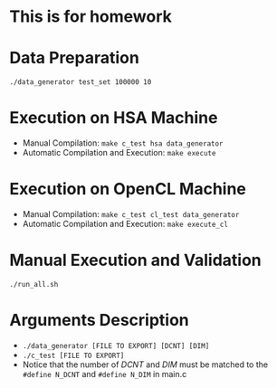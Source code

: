 # This is for homework

# Data Preparation
`./data_generator test_set 100000 10`

# Execution on HSA Machine
* Manual Compilation: `make c_test hsa data_generator`
* Automatic Compilation and Execution: `make execute`

# Execution on OpenCL Machine
* Manual Compilation: `make c_test cl_test data_generator`
* Automatic Compilation and Execution: `make execute_cl`

# Manual Execution and Validation
`./run_all.sh`

# Arguments Description
* `./data_generator [FILE TO EXPORT] [DCNT] [DIM]`
* `./c_test [FILE TO EXPORT]`
* Notice that the number of _DCNT_ and _DIM_ must be matched to the `#define N_DCNT` and `#define N_DIM` in main.c

